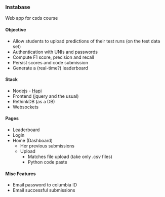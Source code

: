 ### Instabase

Web app for csds course

#### Objective
- Allow students to upload predictions of their test runs (on the test data set)
- Authentication with UNIs and passwords
- Compute F1 score, precision and recall
- Persist scores and code submission 
- Generate a (real-time?) leaderboard

#### Stack
- Nodejs - [Hapi](http://hapijs.com/)
- Frontend (jquery and the usual)
- RethinkDB (as a DB)
- Websockets 

#### Pages
- Leaderboard
- Login 
- Home (Dashboard)
  - Her previous submissions
  - Upload
    - Matches file upload (take only .csv files)
    - Python code paste 
    
#### Misc Features
- Email password to columbia ID
- Email successful submissions 

